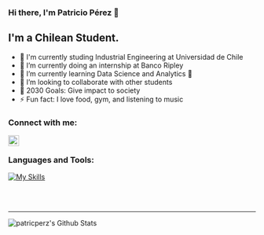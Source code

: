 ### Hi there, I'm Patricio Pérez 👋

## I'm a Chilean Student.
- 📓 I'm currently studing Industrial Engineering at Universidad de Chile
- 🔭 I’m currently doing an internship at Banco Ripley
- 🌱 I’m currently learning Data Science and Analytics 🤣
- 👯 I’m looking to collaborate with other students
- 🥅 2030 Goals: Give impact to society
- ⚡ Fun fact: I love food, gym, and listening to music

### Connect with me:

[<img align="left" alt="audhiaprilliant | LinkedIn" width="22px" src="https://cdn.jsdelivr.net/npm/simple-icons@v3/icons/linkedin.svg" />][linkedin]

<br />

### Languages and Tools:

[![My Skills](https://skillicons.dev/icons?i=aws,discord,gcp,github,git,html,linkedin,mongodb,mysql,py,r,sqlite,selenium,vscode&perline=7)](https://skillicons.dev)


<br />
<br />



---

<img align="left" alt="patricperz's Github Stats" src="https://github-readme-stats.vercel.app/api?username=patricperz&show_icons=true&hide_border=true" />

[website]: https://www.linkedin.com/in/patricioperezdelgado/
[linkedin]: https://www.linkedin.com/in/patricioperezdelgado/
